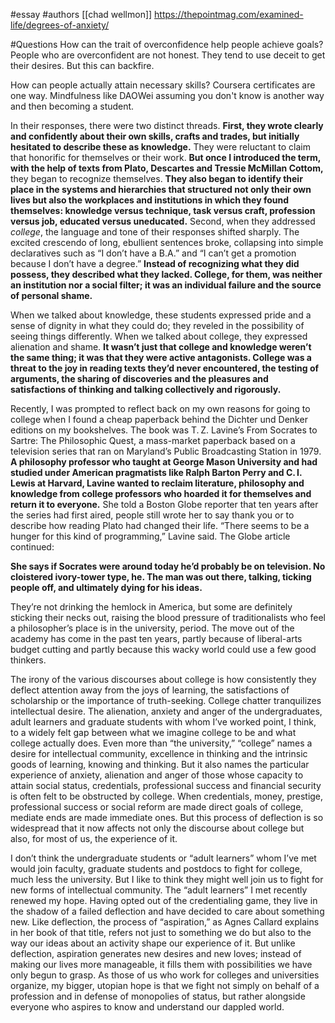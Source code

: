 #essay 
#authors [[chad wellmon]]
https://thepointmag.com/examined-life/degrees-of-anxiety/

#Questions
How can the trait of overconfidence help people achieve goals?
People who are overconfident are not honest. They tend to use deceit to get their desires. But this can backfire. 

How can people actually attain necessary skills? Coursera certificates are one way. Mindfulness like DAOWei assuming you don't know is another way and then becoming a student. 

In their responses, there were two distinct threads. **First, they wrote clearly and confidently about their own skills, crafts and trades, but initially hesitated to describe these as knowledge.** They were reluctant to claim that honorific for themselves or their work. **But once I introduced the term, with the help of texts from Plato, Descartes and Tressie McMillan Cottom,** they began to recognize themselves. **They also began to identify their place in the systems and hierarchies that structured not only their own lives but also the workplaces and institutions in which they found themselves: knowledge versus technique, task versus craft, profession versus job, educated versus uneducated.** Second, when they addressed _college_, the language and tone of their responses shifted sharply. The excited crescendo of long, ebullient sentences broke, collapsing into simple declaratives such as “I don’t have a B.A.” and “I can’t get a promotion because I don’t have a degree.” **Instead of recognizing what they did possess, they described what they lacked. College, for them, was neither an institution nor a social filter; it was an individual failure and the source of personal shame.**

When we talked about knowledge, these students expressed pride and a sense of dignity in what they could do; they reveled in the possibility of seeing things differently. When we talked about college, they expressed alienation and shame. **It wasn’t just that college and knowledge weren’t the same thing; it was that they were active antagonists. College was a threat to the joy in reading texts they’d never encountered, the testing of arguments, the sharing of discoveries and the pleasures and satisfactions of thinking and talking collectively and rigorously.**

Recently, I was prompted to reflect back on my own reasons for going to college when I found a cheap paperback behind the Dichter und Denker editions on my bookshelves. The book was T. Z. Lavine’s From Socrates to Sartre: The Philosophic Quest, a mass-market paperback based on a television series that ran on Maryland’s Public Broadcasting Station in 1979. **A philosophy professor who taught at George Mason University and had studied under American pragmatists like Ralph Barton Perry and C. I. Lewis at Harvard, Lavine wanted to reclaim literature, philosophy and knowledge from college professors who hoarded it for themselves and return it to everyone.** She told a Boston Globe reporter that ten years after the series had first aired, people still wrote her to say thank you or to describe how reading Plato had changed their life. “There seems to be a hunger for this kind of programming,” Lavine said. The Globe article continued: 

**She says if Socrates were around today he’d probably be on television. No cloistered ivory-tower type, he. The man was out there, talking, ticking people off, and ultimately dying for his ideas.** 

They’re not drinking the hemlock in America, but some are definitely sticking their necks out, raising the blood pressure of traditionalists who feel a philosopher’s place is in the university, period. The move out of the academy has come in the past ten years, partly because of liberal-arts budget cutting and partly because this wacky world could use a few good thinkers.

The irony of the various discourses about college is how consistently they deflect attention away from the joys of learning, the satisfactions of scholarship or the importance of truth-seeking. College chatter tranquilizes intellectual desire. The alienation, anxiety and anger of the undergraduates, adult learners and graduate students with whom I’ve worked point, I think, to a widely felt gap between what we imagine college to be and what college actually does. Even more than “the university,” “college” names a desire for intellectual community, excellence in thinking and the intrinsic goods of learning, knowing and thinking. But it also names the particular experience of anxiety, alienation and anger of those whose capacity to attain social status, credentials, professional success and financial security is often felt to be obstructed by college. When credentials, money, prestige, professional success or social reform are made direct goals of college, mediate ends are made immediate ones. But this process of deflection is so widespread that it now affects not only the discourse about college but also, for most of us, the experience of it.

I don’t think the undergraduate students or “adult learners” whom I’ve met would join faculty, graduate students and postdocs to fight for college, much less the university. But I like to think they might well join us to fight for new forms of intellectual community. The “adult learners” I met recently renewed my hope. Having opted out of the credentialing game, they live in the shadow of a failed deflection and have decided to care about something new. Like deflection, the process of “aspiration,” as Agnes Callard explains in her book of that title, refers not just to something we do but also to the way our ideas about an activity shape our experience of it. But unlike deflection, aspiration generates new desires and new loves; instead of making our lives more manageable, it fills them with possibilities we have only begun to grasp. As those of us who work for colleges and universities organize, my bigger, utopian hope is that we fight not simply on behalf of a profession and in defense of monopolies of status, but rather alongside everyone who aspires to know and understand our dappled world.